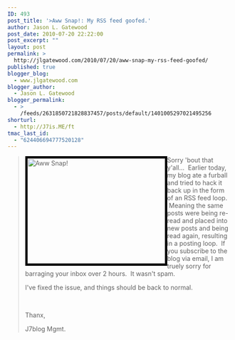 ```yaml
---
ID: 493
post_title: '>Aww Snap!: My RSS feed goofed.'
author: Jason L. Gatewood
post_date: 2010-07-20 22:22:00
post_excerpt: ""
layout: post
permalink: >
  http://jlgatewood.com/2010/07/20/aww-snap-my-rss-feed-goofed/
published: true
blogger_blog:
  - www.jlgatewood.com
blogger_author:
  - Jason L. Gatewood
blogger_permalink:
  - >
    /feeds/2631850721828837457/posts/default/1401005297021495256
shorturl:
  - http://J7is.ME/ft
tmac_last_id:
  - "624406694777520128"
---
```

><p><img style="float: left; border: 5px solid black;" src="http://www.jlgatewood.com/wp-content/uploads/2012/01/fQxn8.png" alt="Aww Snap!" width="309" height="236" />Sorry 'bout that y'all...  Earlier today, my blog ate a furball and tried to hack it back up in the form of an RSS feed loop.  Meaning the same posts were being re-read and placed into new posts and being read again, resulting in a posting loop.  If you subscribe to the blog via email, I am truely sorry for barraging your inbox over 2 hours.  It wasn't spam.</p><p>I've fixed the issue, and things should be back to normal.  </p><p> </p><p>Thanx,</p><p>J7blog Mgmt.</p>